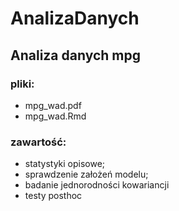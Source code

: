 # AnalizaDanych

## Analiza danych mpg
### pliki:
- mpg_wad.pdf
- mpg_wad.Rmd
### zawartość:
- statystyki opisowe; 
- sprawdzenie założeń modelu;
- badanie jednorodności kowariancji
- testy posthoc
